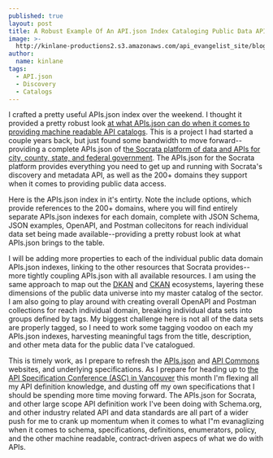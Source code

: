 ```yaml
---
published: true
layout: post
title: A Robust Example Of An API.json Index Cataloging Public Data APIs
image: >-
  http://kinlane-productions2.s3.amazonaws.com/api_evangelist_site/blog/socrata_apis_json.png
author:
  name: kinlane
tags:
  - API.json
  - Discovery
  - Catalogs
---
```

I crafted a pretty useful APIs.json index over the weekend. I thought it provided a pretty robust look [at what APIs.json can do when it comes to providing machine readable API catalogs](http://apisjson.org/). This is a project I had started a couple years back, but just found some bandwidth to move forward--providing a complete APIs.json of t[he Socrata platform of data and APIs for city, county, state, and federal government](https://dev.socrata.com/). The APIs.json for the Socrata platform provides everything you need to get up and running with Socrata's discovery and metadata API, as well as the 200+ domains they support when it comes to providing public data access.

Here is the APIs.json index in it's entirty. Note the include options, which provide references to the 200+ domains, where you will find entirely separate APIs.json indexes for each domain, complete with JSON Schema, JSON examples, OpenAPI, and Postman collecitons for reach individual data set being made available--providing a pretty robust look at what APIs.json brings to the table.

I will be adding more properties to each of the individual public data domain APIs.json indexes, linking to the other resources that Socrata provides--more tightly coupling APIs.json with all available resources. I am using the same approach to map out the [DKAN](https://getdkan.org/) and [CKAN](https://ckan.org/) ecosystems, layering these dimensions of the public data universe into my master catalog of the sector. I am also going to play around with creating overall OpenAPI and Postman collections for reach individual domain, breaking individual data sets into groups defined by tags. My biggest challenge here is not all of the data sets are properly tagged, so I need to work some tagging voodoo on each my APIs.json indexes, harvesting meaningful tags from the title, description, and other meta data for the public data I've catalogued.

This is timely work, as I prepare to refresh the [APIs.json](http://apisjson.org/) and [API Commons](http://apicommons.org/) websites, and underlying specifications. As I prepare for heading up to [the API Specification Conference (ASC) in Vancouver](https://events.linuxfoundation.org/events/asc-2019/) this month I'm flexing all my API definition knowledge, and dusting off my own specifications that I should be spending more time moving forward. The APIs.json for Socrata, and other large scope API definition work I've been doing with Schema.org, and other industry related API and data standards are all part of a wider push for me to crank up momentum when it comes to what I"m evanaglizing when it comes to schema, specifications, definitions, enumerators, policy, and the other machine readable, contract-driven aspecs of what we do with APIs.